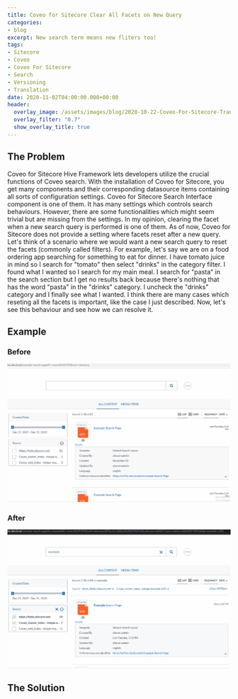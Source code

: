 ```yaml
---
title: Coveo for Sitecore Clear All Facets on New Query
categories:
- blog
excerpt: New search term means new fliters too!
tags:
- Sitecore
- Coveo
- Coveo For Sitecore
- Search
- Versioning
- Translation
date: 2020-11-02T04:00:00.000+00:00
header:
  overlay_image: /assets/images/blog/2020-10-22-Coveo-For-Sitecore-Translate-And-Change-Default-Terms/2020-10-22-Coveo-For-Sitecore-Translate-And-Change-Default-Terms-Hero.png
  overlay_filter: "0.7"
  show_overlay_title: true
---
```


## The Problem

Coveo for Sitecore Hive Framework lets developers utilize the crucial functions of Coveo search. With the installation of Coveo for Sitecore, you get many components and their corresponding datasource items containing all sorts of configuration settings. Coveo for Sitecore Search Interface component is one of them. It has many settings which controls search behaviours. However, there are some functionalities which might seem trivial but are missing from the settings. In my opinion, clearing the facet when a new search query is performed is one of them. As of now, Coveo for Sitecore does not provide a setting where facets reset after a new query.
Let's think of a scenario where we would want a new search query to reset the facets (commonly called filters). For example, let's say we are on a food ordering app searching for something to eat for dinner. I have tomato juice in mind so I search for "tomato" then select "drinks" in the category filter. I found what I wanted so I search for my main meal. I search for "pasta" in the search section but I get no results back because there's nothing that has the word "pasta" in the "drinks" category. I uncheck the "drinks" category and I finally see what I wanted.
I think there are many cases which reseting all the facets is important, like the case I just described.
Now, let's see this behaviour and see how we can resolve it.

## Example

### Before
![](/assets/images/blog/2020-10-05-Coveo-For-Sitecore-Clear-All-Facets-On-New-Query/2020-10-05-Coveo-For-Sitecore-Clear-All-Facets-On-New-Query-01.gif)

### After
![](/assets/images/blog/2020-10-05-Coveo-For-Sitecore-Clear-All-Facets-On-New-Query/2020-10-05-Coveo-For-Sitecore-Clear-All-Facets-On-New-Query-02.gif)
## The Solution
